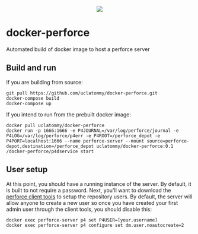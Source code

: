 <p align="center">
  <a href="https://circleci.com/gh/uclatommy/docker-perforce">
    <image src="https://circleci.com/gh/uclatommy/docker-perforce.svg?style=svg&circle-token=61a9c08d967e6b2043ce9bb0cd9c1c9ed0c74c8d"/>
  </a>
</p>

# docker-perforce
Automated build of docker image to host a perforce server

## Build and run
If you are building from source:
```
git pull https://github.com/uclatommy/docker-perforce.git
docker-compose build
docker-compose up
```

If you intend to run from the prebuilt docker image:
```
docker pull uclatommy/docker-perforce
docker run -p 1666:1666 -e P4JOURNAL=/var/log/perforce/journal -e P4LOG=/var/log/perforce/p4err -e P4ROOT=/perforce_depot -e P4PORT=localhost:1666 --name perforce-server --mount source=perforce-depot,destination=/perforce_depot uclatommy/docker-perforce:0.1 /docker-perforce/p4dservice start
```

## User setup
At this point, you should have a running instance of the server. By default, it is built to not require a password. Next, you'll want to download the [perforce client tools](https://www.perforce.com/downloads/helix-visual-client-p4v
) to setup the repository users. By default, the server will allow anyone to create a new user so once you have
 created your first admin user through the client tools, you should disable this:
```
docker exec perforce-server p4 set P4USER=[your.username]
docker exec perforce-server p4 configure set dm.user.noautocreate=2
```

